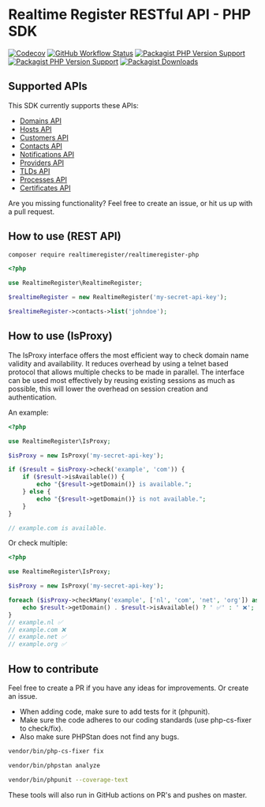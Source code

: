 # Realtime Register RESTful API - PHP SDK

[![Codecov](https://codecov.io/gh/realtimeregister/realtimeregister-php/branch/master/graph/badge.svg?token=CWWIFWRKZC)](https://packagist.org/packages/realtimeregister/realtimeregister-php)
[![GitHub Workflow Status](https://img.shields.io/github/actions/workflow/status/realtimeregister/realtimeregister-php/ci.yml?branch=master)](https://packagist.org/packages/realtimeregister/realtimeregister-php)
[![Packagist PHP Version Support](https://img.shields.io/packagist/php-v/realtimeregister/realtimeregister-php)](https://packagist.org/packages/realtimeregister/realtimeregister-php)
[![Packagist PHP Version Support](https://img.shields.io/packagist/v/realtimeregister/realtimeregister-php)](https://packagist.org/packages/realtimeregister/realtimeregister-php)
[![Packagist Downloads](https://img.shields.io/packagist/dt/realtimeregister/realtimeregister-php)](https://packagist.org/packages/realtimeregister/realtimeregister-php)

## Supported APIs

This SDK currently supports these APIs:

* [Domains API](https://dm.realtimeregister.com/docs/api/domains)
* [Hosts API](https://dm.realtimeregister.com/docs/api/hosts)
* [Customers API](https://dm.realtimeregister.com/docs/api/customers)
* [Contacts API](https://dm.realtimeregister.com/docs/api/contacts)
* [Notifications API](https://dm.realtimeregister.com/docs/api/notifications)
* [Providers API](https://dm.realtimeregister.com/docs/api/providers)
* [TLDs API](https://dm.realtimeregister.com/docs/api/tlds)
* [Processes API](https://dm.realtimeregister.com/docs/api/processes)
* [Certificates API](https://dm.realtimeregister.com/docs/api/ssl)

Are you missing functionality? Feel free to create an issue, or hit us up with a pull request.

## How to use (REST API)

```bash
composer require realtimeregister/realtimeregister-php
```

```php
<?php

use RealtimeRegister\RealtimeRegister;

$realtimeRegister = new RealtimeRegister('my-secret-api-key');

$realtimeRegister->contacts->list('johndoe');
```

## How to use (IsProxy)

The IsProxy interface offers the most efficient way to check domain name validity and availability. It reduces overhead by using a telnet based protocol that allows multiple checks to be made in parallel. The interface can be used most effectively by reusing existing sessions as much as possible, this will lower the overhead on session creation and authentication.

An example: 
```php
<?php

use RealtimeRegister\IsProxy;

$isProxy = new IsProxy('my-secret-api-key');

if ($result = $isProxy->check('example', 'com')) {
    if ($result->isAvailable()) {
        echo "{$result->getDomain()} is available.";
    } else {
        echo "{$result->getDomain()} is not available.";
    }
}

// example.com is available.
```

Or check multiple:
```php
<?php

use RealtimeRegister\IsProxy;

$isProxy = new IsProxy('my-secret-api-key');

foreach ($isProxy->checkMany('example', ['nl', 'com', 'net', 'org']) as $result) {
    echo $result->getDomain() . $result->isAvailable() ? ' ✅' : ' ❌';
}
// example.nl ✅
// example.com ❌
// example.net ✅
// example.org ✅
```

## How to contribute

Feel free to create a PR if you have any ideas for improvements. Or create an issue.

* When adding code, make sure to add tests for it (phpunit).
* Make sure the code adheres to our coding standards (use php-cs-fixer to check/fix).
* Also make sure PHPStan does not find any bugs.

```bash
vendor/bin/php-cs-fixer fix

vendor/bin/phpstan analyze

vendor/bin/phpunit --coverage-text
```

These tools will also run in GitHub actions on PR's and pushes on master.
